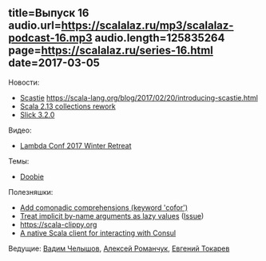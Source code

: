 title=Выпуск 16
audio.url=https://scalalaz.ru/mp3/scalalaz-podcast-16.mp3
audio.length=125835264
page=https://scalalaz.ru/series-16.html
date=2017-03-05
----
Новости:

- [Scastie](https://scastie.scala-lang.org/)  <https://scala-lang.org/blog/2017/02/20/introducing-scastie.html>
- [Scala 2.13 collections rework](https://scala-lang.org/blog/2017/02/28/collections-rework.html)
- [Slick 3.2.0](https://slick.lightbend.com/news/2017/02/24/slick-3.2.0-released.html)

Видео:

- [Lambda Conf 2017 Winter Retreat](https://www.youtube.com/watch?v=WsA7GtUQeB8&list=PL7DZ7q3nEWhy9wMify6MXW6F339W4g4Eo)

Темы:

- [Doobie](https://github.com/tpolecat/doobie)

Полезняшки:

- [Add comonadic comprehensions (keyword 'cofor')](https://github.com/scala/scala/pull/5725)
- [Treat implicit by-name arguments as lazy values](https://github.com/lampepfl/dotty/pull/1993) ([Issue](https://github.com/lampepfl/dotty/issues/1998))
- <https://scala-clippy.org>
- [A native Scala client for interacting with Consul](https://github.com/Verizon/helm)

Ведущие: [Вадим Челышов](https://github.com/dos65), [Алексей Романчук](https://github.com/13h3r), [Евгений Токарев](https://github.com/strobe)
